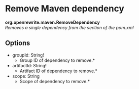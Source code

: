 # Remove Maven dependency

**org.openrewrite.maven.RemoveDependency**  
_Removes a single dependency from the  section of the pom.xml_

## Options

* groupId: String!
  * Group ID of dependency to remove.\*
* artifactId: String!
  * Artifact ID of dependency to remove.\*
* scope: String
  * Scope of dependency to remove.\*

